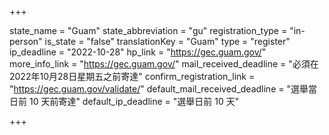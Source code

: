 +++

state_name = "Guam"
state_abbreviation = "gu"
registration_type = "in-person"
is_state = "false"
translationKey = "Guam"
type = "register"
ip_deadline = "2022-10-28"
hp_link = "https://gec.guam.gov/"
more_info_link = "https://gec.guam.gov/"
mail_received_deadline = "必須在2022年10月28日星期五之前寄達"
confirm_registration_link = "https://gec.guam.gov/validate/"
default_mail_received_deadline = "選舉當日前 10 天前寄達"
default_ip_deadline = "選舉日前 10 天"

+++